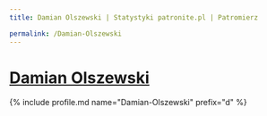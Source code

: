 ```yaml
---
title: Damian Olszewski | Statystyki patronite.pl | Patromierz

permalink: /Damian-Olszewski
---
```


# [Damian Olszewski](https://patronite.pl/Damian-Olszewski)

{% include profile.md name="Damian-Olszewski" prefix="d" %}
